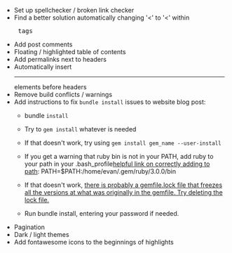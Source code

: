 - Set up spellchecker / broken link checker
- Find a better solution automatically changing '<' to '&lt;' within <pre> tags
- Add post comments
- Floating / highlighted table of contents
- Add permalinks next to headers
- Automatically insert <hr> elements before headers
- Remove build conflicts / warnings
- Add instructions to fix `bundle install` issues to website blog post:
    - bundle `install`
    - Try to `gem install` whatever is needed
    - If that doesn't work, try using `gem install gem_name --user-install`
    - If you get a warning that ruby bin is not in your PATH, add ruby to your path in your .bash_profile[helpful link on correctly adding to path](https://unix.stackexchange.com/questions/26047/how-to-correctly-add-a-path-to-path):
        PATH=$PATH:/home/evan/.gem/ruby/3.0.0/bin

    - If that doesn't work, [there is probably a gemfile.lock file that freezes all the versions at what was originally in the gemfile. Try deleting the lock file.](https://talk.jekyllrb.com/t/bundler-could-not-find-compatible-versions-for-gem-jekyll/6275/3)
    - Run bundle install, entering your password if needed.
- Pagination
- Dark / light themes
- Add fontawesome icons to the beginnings of highlights